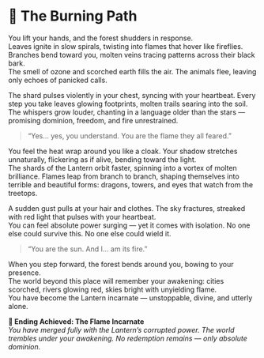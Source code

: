 # 🌋 The Burning Path 

You lift your hands, and the forest shudders in response.  
Leaves ignite in slow spirals, twisting into flames that hover like fireflies. Branches bend toward you, molten veins tracing patterns across their black bark.  
The smell of ozone and scorched earth fills the air. The animals flee, leaving only echoes of panicked calls.

The shard pulses violently in your chest, syncing with your heartbeat. Every step you take leaves glowing footprints, molten trails searing into the soil.  
The whispers grow louder, chanting in a language older than the stars — promising dominion, freedom, and fire unrestrained.

> “Yes… yes, you understand. You are the flame they all feared.”

You feel the heat wrap around you like a cloak. Your shadow stretches unnaturally, flickering as if alive, bending toward the light.  
The shards of the Lantern orbit faster, spinning into a vortex of molten brilliance. Flames leap from branch to branch, shaping themselves into terrible and beautiful forms: dragons, towers, and eyes that watch from the treetops.

A sudden gust pulls at your hair and clothes. The sky fractures, streaked with red light that pulses with your heartbeat.  
You can feel absolute power surging — yet it comes with isolation. No one else could survive this. No one else could wield it.  

> “You are the sun. And I… am its fire.”

When you step forward, the forest bends around you, bowing to your presence.  
The world beyond this place will remember your awakening: cities scorched, rivers glowing red, skies bright with unyielding flame.  
You have become the Lantern incarnate — unstoppable, divine, and utterly alone.

**🏁 Ending Achieved: The Flame Incarnate**  
*You have merged fully with the Lantern’s corrupted power. The world trembles under your awakening. No redemption remains — only absolute dominion.*